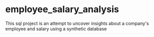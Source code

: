 # employee_salary_analysis
This sql project is an attempt to uncover insights about a company's employee and salary using a synthetic database
